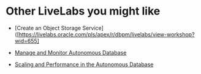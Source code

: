 # Other LiveLabs you might like


- [Create an Object Storage Service]([https://livelabs.oracle.com/pls/apex/r/dbpm/livelabs/view-workshop?wid=655]

- [Manage and Monitor Autonomous Database](https://livelabs.oracle.com/pls/apex/dbpm/r/livelabs/view-workshop?wid=553)

- [Scaling and Performance in the Autonomous Database](https://livelabs.oracle.com/pls/apex/dbpm/r/livelabs/view-workshop?wid=608)
